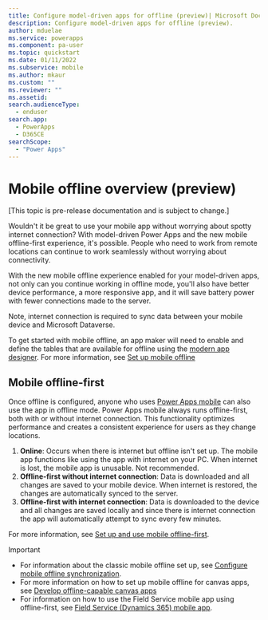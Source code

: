 ```yaml
---
title: Configure model-driven apps for offline (preview)| Microsoft Docs
description: Configure model-driven apps for offline (preview).
author: mduelae
ms.service: powerapps
ms.component: pa-user
ms.topic: quickstart
ms.date: 01/11/2022
ms.subservice: mobile
ms.author: mkaur
ms.custom: ""
ms.reviewer: ""
ms.assetid: 
search.audienceType: 
  - enduser
search.app: 
  - PowerApps
  - D365CE
searchScope:
  - "Power Apps"
---
```


# Mobile offline overview (preview)

[This topic is pre-release documentation and is subject to change.]

Wouldn't it be great to use your mobile app without worrying about spotty internet connection? With model-driven Power Apps and the new mobile offline-first experience, it's possible. People who need to work from remote locations can continue to work seamlessly without worrying about connectivity. 

With the new mobile offline experience enabled for your model-driven apps, not only can you continue working in offline mode, you'll also have better device performance, a more responsive app, and it will save battery power with fewer connections made to the server. 

Note, internet connection is required to sync data between your mobile device and Microsoft Dataverse.

To get started with mobile offline, an app maker will need to enable and define the tables that are available for offline using the [modern app designer](../maker/model-driven-apps/app-designer-overview.md). For more information, see [Set up mobile offline](setup-mobile-offline.md)


## Mobile offline-first

Once offline is configured, anyone who uses [Power Apps mobile](run-powerapps-on-mobile.md) can also use the app in offline mode. Power Apps mobile always runs offline-first, both with or without internet connection. This functionality optimizes performance and creates a consistent experience for users as they change locations.

1.	**Online**: Occurs when there is internet but offline isn't set up. The mobile app functions like using the app with internet on your PC. When internet is lost, the mobile app is unusable. Not recommended.
2.	**Offline-first without internet connection**: Data is downloaded and all changes are saved to your mobile device. When internet is restored, the changes are automatically synced to the server.
3. **Offline-first with internet connection**: Data is downloaded to the device and all changes are saved locally and since there is internet connection the app will automatically attempt to sync every few minutes.

For more information, see [Set up and use mobile offline-first](work-in-offline-mode.md).

> [!IMPORTANT] 
>   - For information about the classic mobile offline set up, see [Configure mobile offline synchronization](/dynamics365/mobile-app/setup-mobile-offline).
>   - For more information on how to set up mobile offline for canvas apps, see [Develop offline-capable canvas apps](../maker/canvas-apps/offline-apps.md)
>   - For information on how to use the Field Service mobile app using offline-first, see [Field Service (Dynamics 365) mobile app](/dynamics365/field-service/mobile-2020-power-platform).








